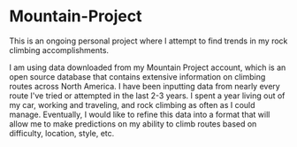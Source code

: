# Mountain-Project

This is an ongoing personal project where I attempt to find trends in my rock climbing accomplishments. 

I am using data downloaded from my Mountain Project account, which is an open source database that contains extensive information on climbing routes across North America.
I have been inputting data from nearly every route I've tried or attempted in the last 2-3 years.
I spent a year living out of my car, working and traveling, and rock climbing as often as I could manage. 
Eventually, I would like to refine this data into a format that will allow me to make predictions on my ability to climb routes based on difficulty, location, style, etc.
